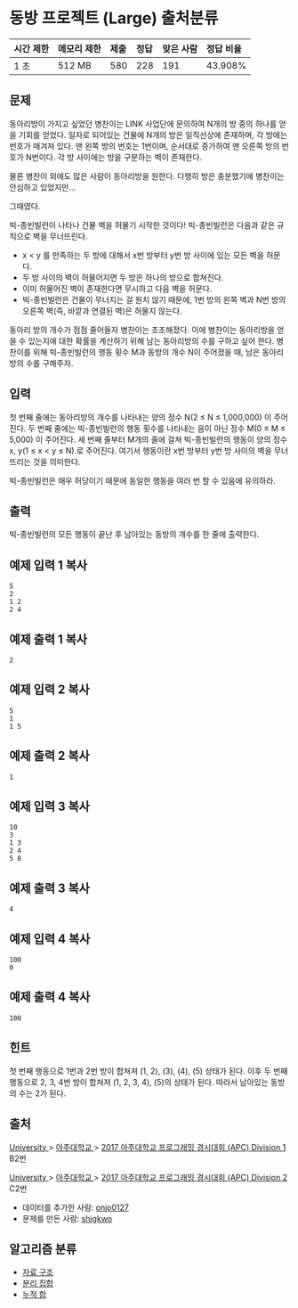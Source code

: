 # 동방 프로젝트 (Large) 출처분류

| 시간 제한 | 메모리 제한 | 제출 | 정답 | 맞은 사람 | 정답 비율 |
| :-------- | :---------- | :--- | :--- | :-------- | :-------- |
| 1 초      | 512 MB      | 580  | 228  | 191       | 43.908%   |

## 문제

동아리방이 가지고 싶었던 병찬이는 LINK 사업단에 문의하여 N개의 방 중의 하나를 얻을 기회를 얻었다. 일자로 되어있는 건물에 N개의 방은 일직선상에 존재하며, 각 방에는 번호가 매겨져 있다. 맨 왼쪽 방의 번호는 1번이며, 순서대로 증가하여 맨 오른쪽 방의 번호가 N번이다. 각 방 사이에는 방을 구분하는 벽이 존재한다.

물론 병찬이 외에도 많은 사람이 동아리방을 원한다. 다행히 방은 충분했기에 병찬이는 안심하고 있었지만…

그때였다.

빅-종빈빌런이 나타나 건물 벽을 허물기 시작한 것이다! 빅-종빈빌런은 다음과 같은 규칙으로 벽을 무너뜨린다.

- x < y 를 만족하는 두 방에 대해서 x번 방부터 y번 방 사이에 있는 모든 벽을 허문다.
- 두 방 사이의 벽이 허물어지면 두 방은 하나의 방으로 합쳐진다.
- 이미 허물어진 벽이 존재한다면 무시하고 다음 벽을 허문다.
- 빅-종빈빌런은 건물이 무너지는 걸 원치 않기 때문에, 1번 방의 왼쪽 벽과 N번 방의 오른쪽 벽(즉, 바깥과 연결된 벽)은 허물지 않는다.

동아리 방의 개수가 점점 줄어들자 병찬이는 초조해졌다. 이에 병찬이는 동아리방을 얻을 수 있는지에 대한 확률을 계산하기 위해 남는 동아리방의 수를 구하고 싶어 한다. 병찬이를 위해 빅-종빈빌런의 행동 횟수 M과 동방의 개수 N이 주어졌을 때, 남은 동아리방의 수를 구해주자.

## 입력

첫 번째 줄에는 동아리방의 개수를 나타내는 양의 정수 N(2 ≤ N ≤ 1,000,000) 이 주어진다. 두 번째 줄에는 빅-종빈빌런의 행동 횟수를 나타내는 음이 아닌 정수 M(0 ≤ M ≤ 5,000) 이 주어진다. 세 번째 줄부터 M개의 줄에 걸쳐 빅-종빈빌런의 행동이 양의 정수 x, y(1 ≤ x < y ≤ N) 로 주어진다. 여기서 행동이란 x번 방부터 y번 방 사이의 벽을 무너뜨리는 것을 의미한다.

빅-종빈빌런은 매우 허당이기 때문에 동일한 행동을 여러 번 할 수 있음에 유의하라.

## 출력

빅-종빈빌런의 모든 행동이 끝난 후 남아있는 동방의 개수를 한 줄에 출력한다.

## 예제 입력 1 복사

```
5
2
1 2
2 4
```

## 예제 출력 1 복사

```
2
```

## 예제 입력 2 복사

```
5
1
1 5
```

## 예제 출력 2 복사

```
1
```

## 예제 입력 3 복사

```
10
3
1 3
2 4
5 8
```

## 예제 출력 3 복사

```
4
```

## 예제 입력 4 복사

```
100
0
```

## 예제 출력 4 복사

```
100
```

## 힌트

첫 번째 행동으로 1번과 2번 방이 합쳐져 (1, 2), (3), (4), (5) 상태가 된다. 이후 두 번째 행동으로 2, 3, 4번 방이 합쳐져 (1, 2, 3, 4), (5)의 상태가 된다. 따라서 남아있는 동방의 수는 2가 된다.

## 출처

[University ](https://www.acmicpc.net/category/5)> [아주대학교 ](https://www.acmicpc.net/category/408)> [2017 아주대학교 프로그래밍 경시대회 (APC) Division 1](https://www.acmicpc.net/category/detail/1815) B2번

[University ](https://www.acmicpc.net/category/5)> [아주대학교 ](https://www.acmicpc.net/category/408)> [2017 아주대학교 프로그래밍 경시대회 (APC) Division 2](https://www.acmicpc.net/category/detail/1816) C2번

- 데이터를 추가한 사람: [onjo0127](https://www.acmicpc.net/user/onjo0127)
- 문제를 만든 사람: [shjgkwo](https://www.acmicpc.net/user/shjgkwo)

## 알고리즘 분류



- [자료 구조](https://www.acmicpc.net/problem/tag/175)
- [분리 집합](https://www.acmicpc.net/problem/tag/81)
- [누적 합](https://www.acmicpc.net/problem/tag/139)